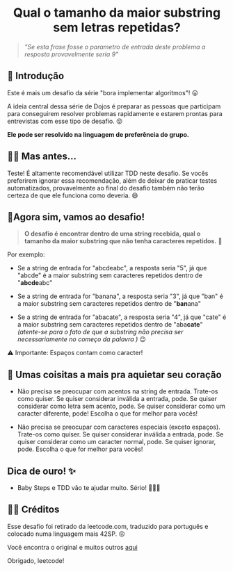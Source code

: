 
<h1 align="center">
 Qual o tamanho da maior substring sem letras repetidas?
</h1>

> *"Se esta frase fosse o parametro de entrada deste problema a resposta provavelmente seria 9"*

## 💫 Introdução

Este é mais um desafio da série "bora implementar algoritmos"! 😛

A ideia central dessa série de Dojos é preparar as pessoas que participam para conseguirem resolver problemas rapidamente e estarem prontas para entrevistas com esse tipo de desafio. 😜

**Ele pode ser resolvido na linguagem de preferência do grupo.**

## 🤚🏽 Mas antes...

Teste! É altamente recomendável utilizar TDD neste desafio. Se vocês preferirem ignorar essa recomendação, além de deixar de praticar testes automatizados, provavelmente ao final do desafio também não terão certeza de que ele funciona como deveria. 😄

## 🚀Agora sim, vamos ao desafio!

> **O desafio é encontrar dentro de uma string recebida, qual o tamanho da maior substring que não tenha caracteres repetidos.** 🤔

Por exemplo:

- Se a string de entrada for "abcdeabc", a resposta seria "5", já que "abcde" é a maior substring sem caracteres repetidos dentro de "**abcde**abc"

- Se a string de entrada for "banana", a resposta seria "3", já que "ban" é a maior substring sem caracteres repetidos dentro de "**ban**ana"

- Se a string de entrada for "abacate", a resposta seria "4", já que "cate" é a maior substring sem caracteres repetidos dentro de "aba**cate**" *(atente-se para o fato de que a substring não precisa ser necessariamente no começo da palavra )* 😉

⚠️ Importante: Espaços contam como caracter!
## 💖 Umas coisitas a mais pra aquietar seu coração

- Não precisa se preocupar com acentos na string de entrada. Trate-os como quiser. Se quiser considerar inválida a entrada, pode. Se quiser considerar como letra sem acento, pode. Se quiser considerar como um caracter diferente, pode! Escolha o que for melhor para vocês!

- Não precisa se preocupar com caracteres especiais (exceto espaços). Trate-os como quiser. Se quiser considerar inválida a entrada, pode. Se quiser considerar como um caracter normal, pode. Se quiser ignorar, pode. Escolha o que for melhor para vocês!

## Dica de ouro! ✨

- Baby Steps e TDD vão te ajudar muito. Sério! 👶🏾🍼 

## 🙏🏾 Créditos

Esse desafio foi retirado da leetcode.com, traduzido para português e colocado numa linguagem mais 42SP. 😛 

Você encontra o original e muitos outros [aqui](https://leetcode.com/problems/longest-substring-without-repeating-characters/description/?envType=study-plan-v2&envId=top-100-liked)

Obrigado, leetcode!